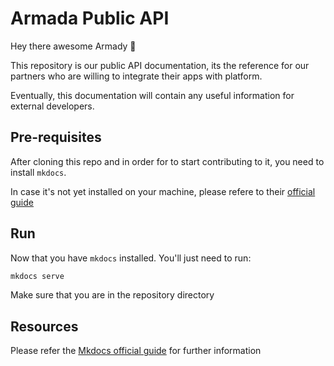 # Armada Public API
Hey there awesome Armady 👋

This repository is our public API documentation, its the reference for our partners who are willing to integrate their apps with platform.

Eventually, this documentation will contain any useful information for external developers.

## Pre-requisites
After cloning this repo and in order for to start contributing to it, you need to install `mkdocs`.

In case it's not yet installed on your machine, please refere to their [official guide](https://www.mkdocs.org/getting-started/#installation)

## Run
Now that you have `mkdocs` installed. You'll just need to run:
```bash
mkdocs serve
```

Make sure that you are in the repository directory

## Resources
Please refer the [Mkdocs official guide](https://www.mkdocs.org/getting-started/#installation) for further information
